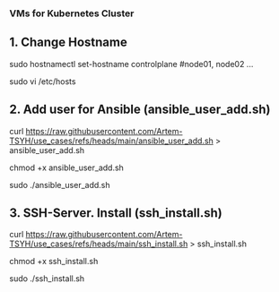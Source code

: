 ### VMs for Kubernetes Cluster ###

## 1. Change Hostname

sudo hostnamectl set-hostname controlplane
#node01, node02 ...

sudo vi /etc/hosts

## 2. Add user for Ansible (ansible_user_add.sh)

curl https://raw.githubusercontent.com/Artem-TSYH/use_cases/refs/heads/main/ansible_user_add.sh > ansible_user_add.sh

chmod +x ansible_user_add.sh

sudo ./ansible_user_add.sh

## 3. SSH-Server. Install (ssh_install.sh)

curl https://raw.githubusercontent.com/Artem-TSYH/use_cases/refs/heads/main/ssh_install.sh > ssh_install.sh

chmod +x ssh_install.sh

sudo ./ssh_install.sh

## 

#

#
